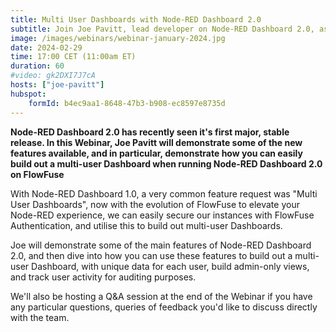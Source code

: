 ```yaml
---
title: Multi User Dashboards with Node-RED Dashboard 2.0
subtitle: Join Joe Pavitt, lead developer on Node-RED Dashboard 2.0, as he discusses the new Multi User Dashboards feature, and how to get started with it.
image: /images/webinars/webinar-january-2024.jpg
date: 2024-02-29
time: 17:00 CET (11:00am ET) 
duration: 60
#video: gk2DXI7J7cA
hosts: ["joe-pavitt"]
hubspot:
    formId: b4ec9aa1-8648-47b3-b908-ec8597e8735d
---
```


**Node-RED Dashboard 2.0 has recently seen it's first major, stable release. In this Webinar, Joe Pavitt will demonstrate some of the new features available, and in particular, demonstrate how you can easily build out a multi-user Dashboard when running Node-RED Dashboard 2.0 on FlowFuse**

<!--more-->

With Node-RED Dashboard 1.0, a very common feature request was "Multi User Dashboards", now with the evolution of FlowFuse to elevate your Node-RED experience, we can easily secure our instances with FlowFuse Authentication, and utilise this to build out multi-user Dashboards.

Joe will demonstrate some of the main features of Node-RED Dashboard 2.0, and then dive into how you can use these features to build out a multi-user Dashboard, with unique data for each user, build admin-only views, and track user activity for auditing purposes.

We'll also be hosting a Q&A session at the end of the Webinar if you have any particular questions, queries of feedback you'd like to discuss directly with the team.


